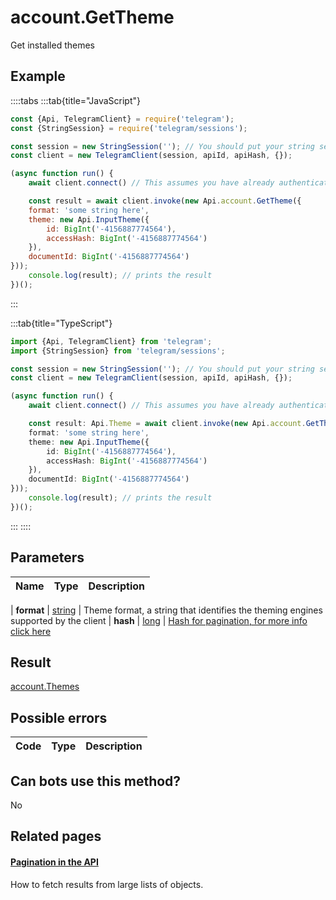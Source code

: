 # account.GetTheme

Get installed themes



## Example

::::tabs
:::tab{title="JavaScript"}
```js
const {Api, TelegramClient} = require('telegram');
const {StringSession} = require('telegram/sessions');

const session = new StringSession(''); // You should put your string session here
const client = new TelegramClient(session, apiId, apiHash, {});

(async function run() {
    await client.connect() // This assumes you have already authenticated with .start()

    const result = await client.invoke(new Api.account.GetTheme({
    format: 'some string here',
    theme: new Api.InputTheme({
        id: BigInt('-4156887774564'),
        accessHash: BigInt('-4156887774564')
    }),
    documentId: BigInt('-4156887774564')
}));
    console.log(result); // prints the result
})();
```
:::

:::tab{title="TypeScript"}
```ts
import {Api, TelegramClient} from 'telegram';
import {StringSession} from 'telegram/sessions';

const session = new StringSession(''); // You should put your string session here
const client = new TelegramClient(session, apiId, apiHash, {});

(async function run() {
    await client.connect() // This assumes you have already authenticated with .start()

    const result: Api.Theme = await client.invoke(new Api.account.GetTheme({
    format: 'some string here',
    theme: new Api.InputTheme({
        id: BigInt('-4156887774564'),
        accessHash: BigInt('-4156887774564')
    }),
    documentId: BigInt('-4156887774564')
}));
    console.log(result); // prints the result
})();
```
:::
::::



## Parameters

| Name | Type | Description |
| :--: | ---- | ----------- |

| **format** | [string](https://core.telegram.org/type/string) | Theme format, a string that identifies the theming engines supported by the client 
| **hash** | [long](https://core.telegram.org/type/long) | [Hash for pagination, for more info click here](https://core.telegram.org/api/offsets#hash-generation) 


## Result

[account.Themes](https://core.telegram.org/type/account.Themes)



## Possible errors

| Code | Type | Description |
| :--: | ---- | ----------- |



## Can bots use this method?

No

## Related pages

#### [Pagination in the API](https://core.telegram.org/api/offsets)

How to fetch results from large lists of objects.




